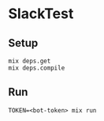# SlackTest

## Setup

```
mix deps.get
mix deps.compile
```

## Run

```
TOKEN=<bot-token> mix run
```
